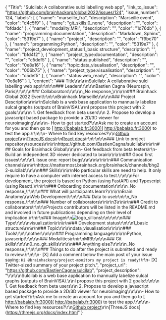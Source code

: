 {
  "Title": "Sulcilab: A collaborative sulci labelling web app",
  "link_to_issue": "https://github.com/brainhackorg/global2022/issues/124",
  "issue_number": 124,
  "labels": [
    {
      "name": "marseille_fra",
      "description": "Marseille event",
      "color": "d4c5f9"
    },
    {
      "name": "git_skills:0_none",
      "description": "",
      "color": "bfdadc"
    },
    {
      "name": "modality:MRI",
      "description": "",
      "color": "1d76db"
    },
    {
      "name": "programming:documentation",
      "description": "Markdown, Sphinx",
      "color": "5319e7"
    },
    {
      "name": "project",
      "description": "",
      "color": "f9bc70"
    },
    {
      "name": "programming:Python",
      "description": "",
      "color": "5319e7"
    },
    {
      "name": "project_development_status:1_basic structure",
      "description": "",
      "color": "bfd4f2"
    },
    {
      "name": "project_type:documentation",
      "description": "",
      "color": "c5def5"
    },
    {
      "name": "status:published",
      "description": "",
      "color": "0e8a16"
    },
    {
      "name": "topic:data_visualisation",
      "description": "",
      "color": "006b75"
    },
    {
      "name": "project_type:visualisation",
      "description": "",
      "color": "c5def5"
    },
    {
      "name": "status:web_ready",
      "description": "",
      "color": "0e8a16"
    }
  ],
  "content": "### Title\r\n\r\nSulcilab: A collaborative sulci labelling web app\r\n\r\n### Leaders\r\n\r\nBastien Cagna (Neurospin, Paris)\r\n\r\n### Collaborators\r\n\r\n_No response_\r\n\r\n### Brainhack Global 2022 Event\r\n\r\nBrainhack Marseille\r\n\r\n### Project Description\r\n\r\nSulcilab is a web base application to mannually labelize sulcal graphs (outputs of BrainVISA).\r\nI propose this project with 2 goals:\r\n\r\n           1. Get feedback from beta users\r\n           2. Propose to develop a javascript based package to provide a 2D/3D viewer for neuroimaging\r\n\r\n- How to get started?\r\nAsk me to create an account for you and then go to [ http://babalab.fr:3000]( http://babalab.fr:3000) to test the app.\r\n\r\n- Where to find key resources?\r\n[Github project](https://github.com/BastienCagna/sulcilab)\r\n[ThreeJS docs](https://threejs.org/docs/index.html#manual/en/introduction/Creating-a-scene)\r\n[React docs](https://reactjs.org/docs/hello-world.html)\r\n\r\n\r\n### Link to project repository/sources\r\n\r\nhttps://github.com/BastienCagna/sulcilab\r\n\r\n### Goals for Brainhack Global\r\n\r\n- Get feedback from beta testers\r\n- Build an independent 3D viewer dedicated to brain\r\n\r\n### Good first issues\r\n\r\n1. issue one: report bugs\r\n\r\n\r\n\r\n### Communication channels\r\n\r\nhttps://mattermost.brainhack.org/brainhack/channels/bhg22-sulcilab\r\n\r\n### Skills\r\n\r\nNo particular skills are need to help. It only require to have a computer with internet access to test.\r\n\r\nFor development, the project is based on Python (using FastAPI) and Typescript (using React).\r\n\r\n### Onboarding documentation\r\n\r\n_No response_\r\n\r\n### What will participants learn?\r\n\r\nBrain Anatomy\r\nWeb Development\r\n\r\n### Data to use\r\n\r\n_No response_\r\n\r\n### Number of collaborators\r\n\r\n3\r\n\r\n### Credit to collaborators\r\n\r\nProjects contributors will be listed in the README.md and involved in future publications depending on their level of implication.\r\n\r\n### Image\r\n![logo_sillons](https://user-images.githubusercontent.com/22853356/204153285-41e35cda-cc23-492a-8dfe-3f749c320edf.png)\r\n\r\n\r\n### Type\r\n\r\nvisualization\r\n\r\n### Development status\r\n\r\n1_basic structure\r\n\r\n### Topic\r\n\r\ndata_visualisation\r\n\r\n### Tools\r\n\r\nother\r\n\r\n### Programming language\r\n\r\nPython, javascript\r\n\r\n### Modalities\r\n\r\nMRI\r\n\r\n### Git skills\r\n\r\n0_no_git_skills\r\n\r\n### Anything else?\r\n\r\n_No response_\r\n\r\n### Things to do after the project is submitted and ready to review.\r\n\r\n- [X] Add a comment below the main post of your issue saying: `Hi @brainhackorg/project-monitors my project is ready!`\r\n- [X] Twitter-sized summary of your project pitch.",
  "project_url": "https://github.com/BastienCagna/sulcilab",
  "project_description": "\r\n\r\nSulcilab is a web base application to mannually labelize sulcal graphs (outputs of BrainVISA).\r\nI propose this project with 2 goals:\r\n\r\n           1. Get feedback from beta users\r\n           2. Propose to develop a javascript based package to provide a 2D/3D viewer for neuroimaging\r\n\r\n- How to get started?\r\nAsk me to create an account for you and then go to [ http://babalab.fr:3000]( http://babalab.fr:3000) to test the app.\r\n\r\n- Where to find key resources?\r\n[Github project](https://github.com/BastienCagna/sulcilab)\r\n[ThreeJS docs](https://threejs.org/docs/index.html"
}
